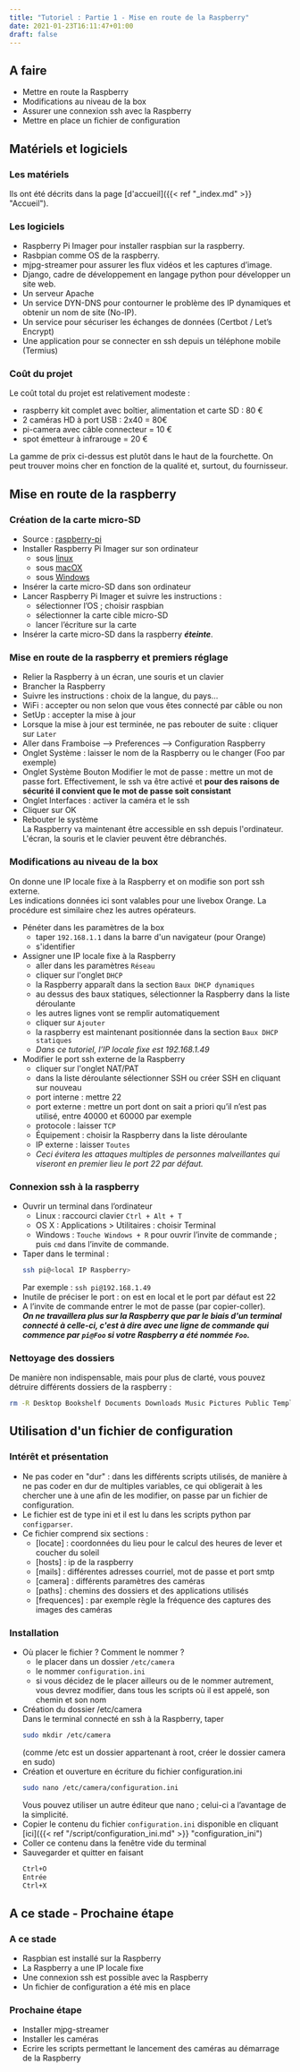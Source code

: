 ```yaml
---
title: "Tutoriel : Partie 1 - Mise en route de la Raspberry"
date: 2021-01-23T16:11:47+01:00
draft: false
---
```

## A faire
- Mettre en route la Raspberry
- Modifications au niveau de la box
- Assurer une connexion ssh avec la Raspberry
- Mettre en place un fichier de configuration
## Matériels et logiciels
### Les matériels
Ils ont été décrits dans la page [d'accueil]({{< ref "_index.md" >}} "Accueil").
### Les logiciels
- Raspberry Pi Imager pour installer raspbian sur la raspberry.
- Rasbpian comme OS de la raspberry.
- mjpg-streamer pour assurer les flux vidéos et les captures d’image.
- Django, cadre de développement en langage python pour développer un site web.
- Un serveur Apache
- Un service DYN-DNS pour contourner le problème des IP dynamiques et obtenir un nom de site (No-IP).
- Un service pour sécuriser les échanges de données (Certbot / Let’s Encrypt)
- Une application pour se connecter en ssh depuis un téléphone mobile (Termius)
### Coût du projet
Le coût total du projet est relativement modeste :
- raspberry kit complet avec boîtier, alimentation et carte SD : 80 €
- 2 caméras HD à port USB : 2x40 = 80€
- pi-camera avec câble connecteur = 10 €
- spot émetteur à infrarouge = 20 €  

La gamme de prix ci-dessus est plutôt dans le haut de la fourchette. On peut trouver moins cher en fonction de la qualité et, surtout, du fournisseur.
## Mise en route de la raspberry
### Création de la carte micro-SD
- Source : [raspberry-pi](https://raspberry-pi.fr/creer-carte-sd-windows-mac-linux-raspberry-pi-imager/)
- Installer Raspberry Pi Imager sur son ordinateur
  - sous [linux](https://downloads.raspberrypi.org/imager/imager_amd64.deb)
  - sous [macOX](https://downloads.raspberrypi.org/imager/imager.dmg)
  - sous [Windows](https://downloads.raspberrypi.org/imager/imager.exe)
- Insérer la carte micro-SD dans son ordinateur
- Lancer Raspberry Pi Imager et suivre les instructions :
  - sélectionner l’OS ; choisir raspbian
  - sélectionner la carte cible micro-SD
  - lancer l’écriture sur la carte
- Insérer la carte micro-SD dans la raspberry ***éteinte***.
### Mise en route de la raspberry et premiers réglage
- Relier la Raspberry à un écran, une souris et un clavier
- Brancher la Raspberry
- Suivre les instructions : choix de la langue, du pays...
- WiFi : accepter ou non selon que vous êtes connecté par câble ou non
- SetUp : accepter la mise à jour
- Lorsque la mise à jour est terminée, ne pas rebouter de suite : cliquer sur `Later`
- Aller dans Framboise --> Preferences --> Configuration Raspberry
- Onglet Système : laisser le nom de la Raspberry ou le changer (Foo par exemple)
- Onglet Système Bouton Modifier le mot de passe :  mettre un mot de passe fort. Effectivement, le ssh va être activé et **pour des raisons de sécurité il convient que le mot de passe soit consistant**
- Onglet Interfaces : activer la caméra et le ssh
- Cliquer sur OK
- Rebouter le système  
La Raspberry va maintenant être accessible en ssh depuis l'ordinateur. L'écran, la souris et le clavier peuvent être débranchés.
### Modifications au niveau de la box
On donne une IP locale fixe à la Raspberry et on modifie son port ssh externe.  
Les indications données ici sont valables pour une livebox Orange. La procédure est similaire chez les autres opérateurs.
- Pénéter dans les paramètres de la box
  - taper `192.168.1.1` dans la barre d'un navigateur (pour Orange)
  - s'identifier
- Assigner une IP locale fixe à la Raspberry
  - aller dans les paramètres `Réseau`
  - cliquer sur l'onglet `DHCP`
  - la Raspberry apparaît dans la section `Baux DHCP dynamiques`
  - au dessus des baux statiques, sélectionner la Raspberry dans la liste déroulante
  - les autres lignes vont se remplir automatiquement
  - cliquer sur `Ajouter`
  - la raspberry est maintenant positionnée dans la section `Baux DHCP statiques`
  - *Dans ce tutoriel, l’IP locale fixe est 192.168.1.49*
- Modifier le port ssh externe de la Raspberry
  - cliquer sur l'onglet NAT/PAT
  - dans la liste déroulante sélectionner SSH ou créer SSH en cliquant sur nouveau
  - port interne : mettre 22
  - port externe : mettre un port dont on sait a priori qu’il n’est pas utilisé, entre 40000 et 60000 par exemple
  - protocole : laisser `TCP`
  - Équipement : choisir la Raspberry dans la liste déroulante
  - IP externe : laisser `Toutes`
  - *Ceci évitera les attaques multiples de personnes malveillantes qui viseront en premier lieu le port 22 par défaut.*
### Connexion ssh à la raspberry
- Ouvrir un terminal dans l’ordinateur
  - Linux : raccourci clavier `Ctrl + Alt + T`
  - OS X : Applications > Utilitaires : choisir Terminal
  - Windows : `Touche Windows + R` pour ouvrir l’invite de commande ; puis `cmd` dans l’invite de commande.
- Taper dans le terminal :
    ```sh
    ssh pi@<local IP Raspberry>
    ```
    Par exemple : `ssh pi@192.168.1.49`
- Inutile de préciser le port : on est en local et le port par défaut est 22
- A l’invite de commande entrer le mot de passe (par copier-coller).  
***On ne travaillera plus sur la Raspberry que par le biais d'un terminal connecté à celle-ci, c'est à dire avec une ligne de commande qui commence par `pi@Foo` si votre Raspberry a été nommée `Foo`.***
### Nettoyage des dossiers
De manière non indispensable, mais pour plus de clarté, vous pouvez détruire différents dossiers de la raspberry :
```sh
rm -R Desktop Bookshelf Documents Downloads Music Pictures Public Templates Videos
```
## Utilisation d'un fichier de configuration
### Intérêt et présentation
- Ne pas coder en "dur" : dans les différents scripts utilisés, de manière à ne pas coder en dur de multiples variables, ce qui obligerait à les chercher une à une afin de les modifier, on passe par un fichier de configuration.  
- Le fichier est de type ini et il est lu dans les scripts python par `configparser`.
- Ce fichier comprend six sections :
  - [locate] : coordonnées du lieu pour le calcul des heures de lever et coucher du soleil
  - [hosts] : ip de la raspberry
  - [mails] : différentes adresses courriel, mot de passe et port smtp
  - [camera] : différents paramètres des caméras
  - [paths] : chemins des dossiers et des applications utilisés
  - [frequences] : par exemple règle la fréquence des captures des images des caméras
### Installation
- Où placer le fichier ? Comment le nommer ?
  - le placer dans un dossier `/etc/camera` 
  - le nommer `configuration.ini`
  - si vous décidez de le placer ailleurs ou de le nommer autrement, vous devrez modifier, dans tous les scripts où il est appelé, son chemin et son nom
- Création du dossier /etc/camera  
Dans le terminal connecté en ssh à la Raspberry, taper  
    ```sh
    sudo mkdir /etc/camera
    ```
	(comme /etc est un dossier appartenant à root, créer le dossier camera en sudo)
- Création et ouverture en écriture du fichier configuration.ini  
    ```sh
    sudo nano /etc/camera/configuration.ini
    ```
	Vous pouvez utiliser un autre éditeur que nano ; celui-ci a l’avantage de la simplicité.
- Copier le contenu du fichier `configuration.ini` disponible en cliquant [ici]({{< ref "/script/configuration_ini.md" >}} "configuration_ini")
- Coller ce contenu dans la fenêtre vide du terminal
- Sauvegarder et quitter en faisant
    ```sh
    Ctrl+O  
    Entrée  
    Ctrl+X  
    ``` 
## A ce stade - Prochaine étape
### A ce stade
- Raspbian est installé sur la Raspberry
- La Raspberry a une IP locale fixe
- Une connexion ssh est possible avec la Raspberry
- Un fichier de configuration a été mis en place
### Prochaine étape
- Installer mjpg-streamer
- Installer les caméras
- Ecrire les scripts permettant le lancement des caméras au démarrage de la Raspberry

